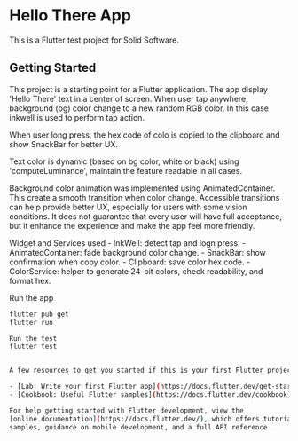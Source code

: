 # Hello There App

This is a Flutter test project for Solid Software.

## Getting Started

This project is a starting point for a Flutter application.
The app display 'Hello There' text in a center of screen. When user tap anywhere, background (bg) color change to a new random RGB color. In this case inkwell is used to perform tap action.

When user long press, the hex code of colo is copied to the clipboard and show SnackBar for better UX.

Text color is dynamic (based on bg color, white or black) using 'computeLuminance', maintain the feature readable in all cases.

Background color animation was implemented using AnimatedContainer. This create a smooth transition when color change. Accessible transitions can help provide better UX, especially for users with some vision conditions. It does not guarantee that every user will have full acceptance, but it enhance the experience and make the app feel more friendly.

Widget and Services used
    - InkWell: detect tap and logn press.
    - AnimatedContainer: fade background color change.
    - SnackBar: show confirmation when copy color.
    - Clipboard: save color hex code.
    - ColorService: helper to generate 24-bit colors, check readability, and format hex.

Run the app 
```bash
flutter pub get
flutter run

Run the test 
flutter test


A few resources to get you started if this is your first Flutter project:

- [Lab: Write your first Flutter app](https://docs.flutter.dev/get-started/codelab)
- [Cookbook: Useful Flutter samples](https://docs.flutter.dev/cookbook)

For help getting started with Flutter development, view the
[online documentation](https://docs.flutter.dev/), which offers tutorials,
samples, guidance on mobile development, and a full API reference.
